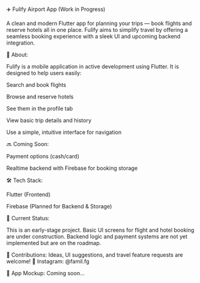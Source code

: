 ✈️ Fulify Airport App (Work in Progress)

A clean and modern Flutter app for planning your trips — book flights and reserve hotels all in one place. Fulify aims to simplify travel by offering a seamless booking experience with a sleek UI and upcoming backend integration.

📱 About:

Fulify is a mobile application in active development using Flutter. It is designed to help users easily:

Search and book flights

Browse and reserve hotels

See them in the profile tab

View basic trip details and history

Use a simple, intuitive interface for navigation

🔜 Coming Soon:


Payment options (cash/card)

Realtime backend with Firebase for booking storage

🛠️ Tech Stack:

Flutter (Frontend)

Firebase (Planned for Backend & Storage)

🚧 Current Status:

This is an early-stage project.
Basic UI screens for flight and hotel booking are under construction. Backend logic and payment systems are not yet implemented but are on the roadmap.

🤝 Contributions:
Ideas, UI suggestions, and travel feature requests are welcome!
📩 Instagram: @famil.fg

📸 App Mockup:
Coming soon…
